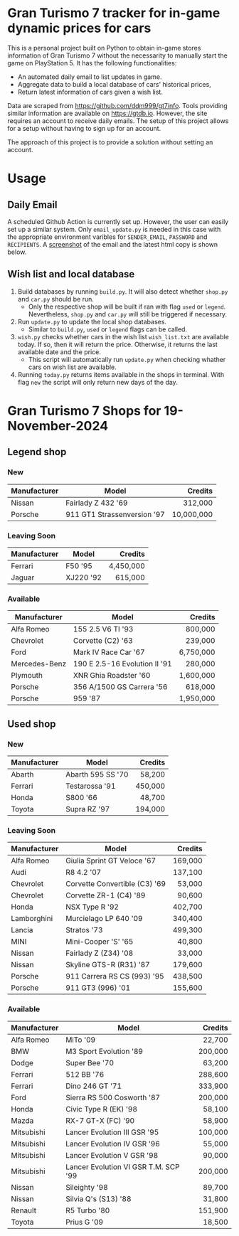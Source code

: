 # Gran Turismo 7 tracker for in-game dynamic prices for cars

This is a personal project built on Python to obtain in-game stores information of Gran Turismo 7 without the necessarity to manually start the game on PlayStation 5. It has the following functionalities:

- An automated daily email to list updates in game.
- Aggregate data to build a local database of cars' historical prices,
- Return latest information of cars given a wish list.

Data are scraped from https://github.com/ddm999/gt7info. Tools providing similar information are available on https://gtdb.io. However, the site requires an account to receive daily emails. The setup of this project allows for a setup without having to sign up for an account.

The approach of this project is to provide a solution without setting an account.

# Usage

## Daily Email

A scheduled Github Action is currently set up. However, the user can easily set up a similar system. Only `email_update.py` is needed in this case with the appropriate environment varibles for `SENDER_EMAIL`, `PASSWORD` and `RECIPIENTS`. A [screenshot](https://raw.githubusercontent.com/marcohoucheng/Gran-Turismo-7-Price-Tracker/main/data/email_screenshot.png) of the email and the latest html copy is shown below.

## Wish list and local database

1. Build databases by running `build.py`. It will also detect whether `shop.py` and `car.py` should be run.
    - Only the respective shop will be built if ran with flag `used` or `legend`. Nevertheless, `shop.py` and `car.py` will still be triggered if necessary.
2. Run `update.py` to update the local shop databases.
    - Similar to `build.py`, `used` or `legend` flags can be called.
3. `wish.py` checks whether cars in the wish list `wish_list.txt` are available today. If so, then it will return the price. Otherwise, it returns the last available date and the price.
    - This script will automatically run `update.py` when checking whather cars on wish list are available.
4. Running `today.py` returns items available in the shops in terminal. With flag `new` the script will only return new days of the day.


# Gran Turismo 7 Shops for 19-November-2024



## Legend shop

### New
 | Manufacturer | Model | Credits |
 | --- | --- | --: |
|Nissan|Fairlady Z 432 '69|312,000|
|Porsche|911 GT1 Strassenversion '97|10,000,000|

### Leaving Soon
 | Manufacturer | Model | Credits |
 | --- | --- | --: |
|Ferrari|F50 '95|4,450,000|
|Jaguar|XJ220 '92|615,000|

### Available
 | Manufacturer | Model | Credits |
 | --- | --- | --: |
|Alfa Romeo|155 2.5 V6 TI '93|800,000|
|Chevrolet|Corvette (C2) '63|239,000|
|Ford|Mark IV Race Car '67|6,750,000|
|Mercedes-Benz|190 E 2.5-16 Evolution II '91|280,000|
|Plymouth|XNR Ghia Roadster '60|1,600,000|
|Porsche|356 A/1500 GS Carrera '56|618,000|
|Porsche|959 '87|1,950,000|


## Used shop

### New
 | Manufacturer | Model | Credits |
 | --- | --- | --: |
|Abarth|Abarth 595 SS '70|58,200|
|Ferrari|Testarossa '91|450,000|
|Honda|S800 '66|48,700|
|Toyota|Supra RZ '97|194,000|

### Leaving Soon
 | Manufacturer | Model | Credits |
 | --- | --- | --: |
|Alfa Romeo|Giulia Sprint GT Veloce '67|169,000|
|Audi|R8 4.2 '07|137,100|
|Chevrolet|Corvette Convertible (C3) '69|53,000|
|Chevrolet|Corvette ZR-1 (C4) '89|90,600|
|Honda|NSX Type R '92|402,700|
|Lamborghini|Murcielago LP 640 '09|340,400|
|Lancia|Stratos '73|499,300|
|MINI|Mini-Cooper 'S' '65|40,800|
|Nissan|Fairlady Z (Z34) '08|33,000|
|Nissan|Skyline GTS-R (R31) '87|179,600|
|Porsche|911 Carrera RS CS (993) '95|438,500|
|Porsche|911 GT3 (996) '01|155,600|

### Available
 | Manufacturer | Model | Credits |
 | --- | --- | --: |
|Alfa Romeo|MiTo '09|22,700|
|BMW|M3 Sport Evolution '89|200,000|
|Dodge|Super Bee '70|63,200|
|Ferrari|512 BB '76|288,600|
|Ferrari|Dino 246 GT '71|333,900|
|Ford|Sierra RS 500 Cosworth '87|200,000|
|Honda|Civic Type R (EK) '98|58,100|
|Mazda|RX-7 GT-X (FC) '90|58,900|
|Mitsubishi|Lancer Evolution III GSR '95|100,000|
|Mitsubishi|Lancer Evolution IV GSR '96|55,000|
|Mitsubishi|Lancer Evolution V GSR '98|90,000|
|Mitsubishi|Lancer Evolution VI GSR T.M. SCP '99|200,000|
|Nissan|Sileighty '98|89,700|
|Nissan|Silvia Q's (S13) '88|31,800|
|Renault|R5 Turbo '80|151,900|
|Toyota|Prius G '09|18,500|
